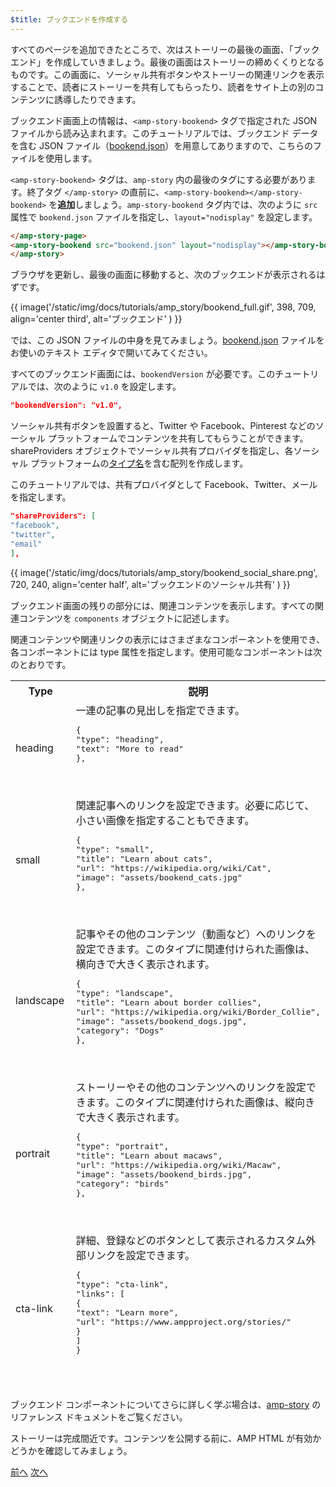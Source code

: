 ```yaml
---
$title: ブックエンドを作成する
---
```


すべてのページを追加できたところで、次はストーリーの最後の画面、「ブックエンド」を作成していきましょう。最後の画面はストーリーの締めくくりとなるものです。この画面に、ソーシャル共有ボタンやストーリーの関連リンクを表示することで、読者にストーリーを共有してもらったり、読者をサイト上の別のコンテンツに誘導したりできます。

ブックエンド画面上の情報は、`<amp-story-bookend>` タグで指定された JSON ファイルから読み込まれます。このチュートリアルでは、ブックエンド データを含む JSON ファイル（[bookend.json](https://github.com/ampproject/docs/blob/master/tutorial_source/amp-pets-story/bookend.json)）を用意してありますので、こちらのファイルを使用します。

`<amp-story-bookend>` タグは、`amp-story` 内の最後のタグにする必要があります。終了タグ `</amp-story>` の直前に、`<amp-story-bookend></amp-story-bookend>` を**追加**しましょう。`amp-story-bookend` タグ内では、次のように `src` 属性で `bookend.json` ファイルを指定し、`layout="nodisplay"` を設定します。

```html hl_lines="2"
</amp-story-page>
<amp-story-bookend src="bookend.json" layout="nodisplay"></amp-story-bookend>
</amp-story>
```

ブラウザを更新し、最後の画面に移動すると、次のブックエンドが表示されるはずです。

{{ image('/static/img/docs/tutorials/amp_story/bookend_full.gif', 398, 709, align='center third', alt='ブックエンド' ) }}

では、この JSON ファイルの中身を見てみましょう。[bookend.json](https://github.com/ampproject/docs/blob/master/tutorial_source/amp-pets-story/bookend.json) ファイルをお使いのテキスト エディタで開いてみてください。

すべてのブックエンド画面には、`bookendVersion` が必要です。このチュートリアルでは、次のように `v1.0` を設定します。

```json
"bookendVersion": "v1.0",
```

ソーシャル共有ボタンを設置すると、Twitter や Facebook、Pinterest などのソーシャル プラットフォームでコンテンツを共有してもらうことができます。shareProviders オブジェクトでソーシャル共有プロバイダを指定し、各ソーシャル プラットフォームの[タイプ名](/ja/docs/reference/components/amp-social-share.html#pre-configured-providers)を含む配列を作成します。

このチュートリアルでは、共有プロバイダとして Facebook、Twitter、メールを指定します。

```json
"shareProviders": [
"facebook",
"twitter",
"email"
],
```

{{ image('/static/img/docs/tutorials/amp_story/bookend_social_share.png', 720, 240, align='center half', alt='ブックエンドのソーシャル共有' ) }}

ブックエンド画面の残りの部分には、関連コンテンツを表示します。すべての関連コンテンツを `components` オブジェクトに記述します。

関連コンテンツや関連リンクの表示にはさまざまなコンポーネントを使用でき、各コンポーネントには type 属性を指定します。使用可能なコンポーネントは次のとおりです。

<table>
<thead>
<tr>
<th width="20%">Type</th>
<th>説明</th>
</tr>
<tr>
<td>heading</td>
<td>一連の記事の見出しを指定できます。
<pre class="nopreline">
{
"type": "heading",
"text": "More to read"
},
</pre>
<br>
<figure class="alignment-wrapper half">
<amp-img src="/static/img/docs/tutorials/amp_story/bookend_heading.png" width="720" height="140" layout="responsive" alt="ブックエンドの見出し"></amp-img>
</figure>
</td>
</tr>
<tr>
<td>small</td>
<td>関連記事へのリンクを設定できます。必要に応じて、小さい画像を指定することもできます。
<pre class="nopreline">
{
"type": "small",
"title": "Learn about cats",
"url": "https://wikipedia.org/wiki/Cat",
"image": "assets/bookend_cats.jpg"
},
</pre>
<br>
<figure class="alignment-wrapper half">
<amp-img src="/static/img/docs/tutorials/amp_story/bookend_small.png" width="720" height="267" layout="responsive" alt="ブックエンドの小さい記事"></amp-img>
</figure>
</td>
</tr>
<tr>
<td>landscape</td>
<td>記事やその他のコンテンツ（動画など）へのリンクを設定できます。このタイプに関連付けられた画像は、横向きで大きく表示されます。
<pre class="nopreline">
{
"type": "landscape",
"title": "Learn about border collies",
"url": "https://wikipedia.org/wiki/Border_Collie",
"image": "assets/bookend_dogs.jpg",
"category": "Dogs"
},
</pre>
<br>
<figure class="alignment-wrapper half">
<amp-img src="/static/img/docs/tutorials/amp_story/bookend_landscape.png" width="720" height="647" layout="responsive" alt="ブックエンドの横向きの記事"></amp-img>
</figure>
</td>
</tr>
<tr>
<td>portrait</td>
<td>ストーリーやその他のコンテンツへのリンクを設定できます。このタイプに関連付けられた画像は、縦向きで大きく表示されます。
<pre class="nopreline">
{
"type": "portrait",
"title": "Learn about macaws",
"url": "https://wikipedia.org/wiki/Macaw",
"image": "assets/bookend_birds.jpg",
"category": "birds"
},
</pre>
<br>
<figure class="alignment-wrapper half">
<amp-img src="/static/img/docs/tutorials/amp_story/bookend_portrait.png" width="720" height="1018" layout="responsive" alt="ブックエンドの縦向きの記事"></amp-img>
</figure>
</td>
</tr>
<tr>
<td>cta-link</td>
<td>詳細、登録などのボタンとして表示されるカスタム外部リンクを設定できます。
<pre class="nopreline">
{
"type": "cta-link",
"links": [
{
"text": "Learn more",
"url": "https://www.ampproject.org/stories/"
}
]
}
</pre>
<br>
<figure class="alignment-wrapper half">
<amp-img src="/static/img/docs/tutorials/amp_story/bookend_cta.png" width="720" height="137" layout="responsive" alt="ブックエンドのカスタム外部リンク"></amp-img>
</figure>
</td>
</tr>
</thead>
<tbody>
</tbody>
</table>

ブックエンド コンポーネントについてさらに詳しく学ぶ場合は、[amp-story](/ja/docs/reference/components/amp-story.html#bookend:-amp-story-bookend) のリファレンス ドキュメントをご覧ください。

ストーリーは完成間近です。コンテンツを公開する前に、AMP HTML が有効かどうかを確認してみましょう。

<div class="prev-next-buttons">
<a class="button prev-button" href="/ja/docs/getting_started/visual_story/animating_elements.html"><span class="arrow-prev">前へ</span></a>
<a class="button next-button" href="/ja/docs/getting_started/visual_story/validation.html"><span class="arrow-next">次へ</span></a>
</div>
 
